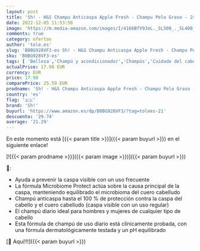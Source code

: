 ```yaml
---
layout: post
title: 'Sh! - H&S Champu Anticaspa Apple Fresh - Champu Pelo Graso - 2x1000 ml'
date: 2022-12-05 11:53:56
image: 'https://m.media-amazon.com/images/I/4166BfV9JeL._SL500_._SL400_.jpg'
comments: true
category: ofertas
author: 'tole.es'
slug: 'B0BG928VF3-es Sh! - H&S Champu Anticaspa Apple Fresh - Champu Pelo Graso...'
sku: 'B0BG928VF3-es'
tags: [ 'Belleza','Champú y acondicionador','Champús','Cuidado del cabello','apple','sh!','🇪🇸', ]
actualPrice: 17.98 EUR
currency: EUR
price: 17.98
comparePrice: 25.59 EUR
prodname: 'Sh! - H&S Champu Anticaspa Apple Fresh - Champu Pelo Graso - 2x1000 ml'
country: 'es'
flag: '🇪🇸'
brand: 'Sh!'
buyurl: 'https://www.amazon.es/dp/B0BG928VF3/?tag=tolees-21'
descuento: '29.74'
average: '21.29'
---
```


En este momento está [{{< param title >}}]({{< param buyurl >}}) en el siguiente enlace!

[![{{< param prodname >}}]({{< param image >}})]({{< param buyurl >}})

🔎:

- Ayuda a prevenir la caspa visible con un uso frecuente
- La fórmula Microbiome Protect actúa sobre la causa principal de la caspa, manteniendo equilibrado el microbioma del cuero cabelludo
- Champú anticaspa hasta el 100 % de protección contra la caspa del cabello y el cuero cabelludo (caspa visible con un uso regular)
- El champú diario ideal para hombres y mujeres de cualquier tipo de cabello
- Esta fórmula de champú de uso diario está clínicamente probada, con una fórmula dermatológicamente testada y un pH equilibrado

[🛒 Aquí!!!]({{< param buyurl >}})
